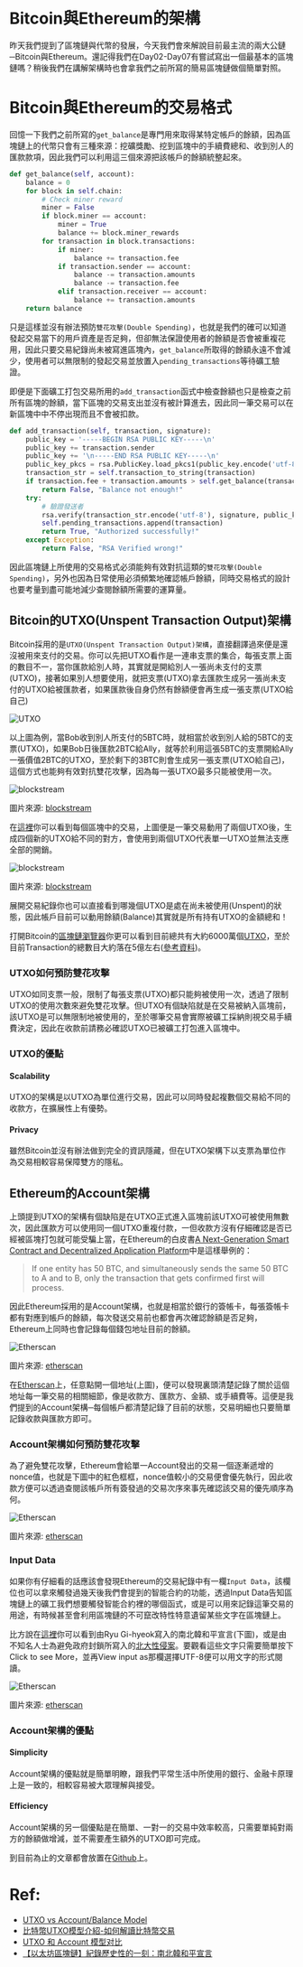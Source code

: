 # Bitcoin與Ethereum的架構

昨天我們提到了區塊鏈與代幣的發展，今天我們會來解說目前最主流的兩大公鏈─Bitcoin與Ethereum。還記得我們在Day02-Day07有嘗試寫出一個最基本的區塊鏈嗎？稍後我們在講解架構時也會拿我們之前所寫的簡易區塊鏈做個簡單對照。

# Bitcoin與Ethereum的交易格式

回憶一下我們之前所寫的`get_balance`是專門用來取得某特定帳戶的餘額，因為區塊鏈上的代幣只會有三種來源：挖礦獎勵、挖到區塊中的手續費總和、收到別人的匯款款項，因此我們可以利用這三個來源把該帳戶的餘額統整起來。

```python
def get_balance(self, account):
    balance = 0
    for block in self.chain:
        # Check miner reward
        miner = False
        if block.miner == account:
            miner = True
            balance += block.miner_rewards
        for transaction in block.transactions:
            if miner:
                balance += transaction.fee
            if transaction.sender == account:
                balance -= transaction.amounts
                balance -= transaction.fee
            elif transaction.receiver == account:
                balance += transaction.amounts
    return balance
```

只是這樣並沒有辦法預防`雙花攻擊(Double Spending)`，也就是我們的確可以知道發起交易當下的用戶資產是否足夠，但卻無法保證使用者的餘額是否會被重複花用，因此只要交易紀錄尚未被寫進區塊內，`get_balance`所取得的餘額永遠不會減少，使用者可以無限制的發起交易並放置入`pending_transactions`等待礦工驗證。

即便是下面礦工打包交易所用的`add_transaction`函式中檢查餘額也只是檢查之前所有區塊的餘額，當下區塊的交易支出並沒有被計算進去，因此同一筆交易可以在新區塊中中不停出現而且不會被扣款。

```python
def add_transaction(self, transaction, signature):
    public_key = '-----BEGIN RSA PUBLIC KEY-----\n'
    public_key += transaction.sender
    public_key += '\n-----END RSA PUBLIC KEY-----\n'
    public_key_pkcs = rsa.PublicKey.load_pkcs1(public_key.encode('utf-8'))
    transaction_str = self.transaction_to_string(transaction)
    if transaction.fee + transaction.amounts > self.get_balance(transaction.sender):
        return False, "Balance not enough!"
    try:
        # 驗證發送者
        rsa.verify(transaction_str.encode('utf-8'), signature, public_key_pkcs)
        self.pending_transactions.append(transaction)
        return True, "Authorized successfully!"
    except Exception:
        return False, "RSA Verified wrong!"
```

因此區塊鏈上所使用的交易格式必須能夠有效對抗這類的`雙花攻擊(Double Spending)`，另外也因為日常使用必須頻繁地確認帳戶餘額，同時交易格式的設計也要考量到盡可能地減少查閱餘額所需要的運算量。

## Bitcoin的UTXO(Unspent Transaction Output)架構

Bitcoin採用的是`UTXO(Unspent Transaction Output)架構`，直接翻譯過來便是還沒被用來支付的交易。你可以先把UTXO看作是一連串支票的集合，每張支票上面的數目不一，當你匯款給別人時，其實就是開給別人一張尚未支付的支票(UTXO)，接著如果別人想要使用，就把支票(UTXO)拿去匯款生成另一張尚未支付的UTXO給被匯款者，如果匯款後自身仍然有餘額便會再生成一張支票(UTXO給自己)

![UTXO](http://www.lkm543.site/it_iron_man/day26_2.JPG)

以上圖為例，當Bob收到別人所支付的5BTC時，就相當於收到別人給的5BTC的支票(UTXO)，如果Bob日後匯款2BTC給Ally，就等於利用這張5BTC的支票開給Ally一張價值2BTC的UTXO，至於剩下的3BTC則會生成另一張支票(UTXO給自己)，這個方式也能夠有效對抗雙花攻擊，因為每一張UTXO最多只能被使用一次。

![blockstream](http://www.lkm543.site/it_iron_man/day26_3.JPG)

圖片來源: [blockstream](https://blockstream.info)

在[這裡](https://blockstream.info)你可以看到每個區塊中的交易，上圖便是一筆交易動用了兩個UTXO後，生成四個新的UTXO給不同的對方，會使用到兩個UTXO代表單一UTXO並無法支應全部的開銷。

![blockstream](http://www.lkm543.site/it_iron_man/day26_4.jpg)

圖片來源: [blockstream](https://blockstream.info)

展開交易紀錄你也可以直接看到哪幾個UTXO是處在尚未被使用(Unspent)的狀態，因此帳戶目前可以動用餘額(Balance)其實就是所有持有UTXO的金額總和！

打開Bitcoin的[區塊鏈瀏覽器](https://www.blockchain.com/explorer)你更可以看到目前總共有大約6000萬個[UTXO](https://utxo-stats.com/)，至於目前Transaction的總數目大約落在5億左右([參考資料](https://www.quandl.com/data/BCHAIN/NTRAT-Bitcoin-Total-Number-of-Transactions))。

### UTXO如何預防雙花攻擊

UTXO如同支票一般，限制了每張支票(UTXO)都只能夠被使用一次，透過了限制UTXO的使用次數來避免雙花攻擊。但UTXO有個缺陷就是在交易被納入區塊前，該UTXO是可以無限制地被使用的，至於哪筆交易會實際被礦工採納則視交易手續費決定，因此在收款前請務必確認UTXO已被礦工打包進入區塊中。

### UTXO的優點

#### Scalability

UTXO的架構是以UTXO為單位進行交易，因此可以同時發起複數個交易給不同的收款方，在擴展性上有優勢。

#### Privacy

雖然Bitcoin並沒有辦法做到完全的資訊隱藏，但在UTXO架構下以支票為單位作為交易相較容易保障雙方的隱私。

## Ethereum的Account架構

上頭提到UTXO的架構有個缺陷是在UTXO正式進入區塊前該UTXO可被使用無數次，因此匯款方可以使用同一個UTXO重複付款，一但收款方沒有仔細確認是否已經被區塊打包就可能受騙上當，在Ethereum的白皮書[A Next-Generation Smart Contract and Decentralized Application Platform](http://blockchainlab.com/pdf/Ethereum_white_paper-a_next_generation_smart_contract_and_decentralized_application_platform-vitalik-buterin.pdf)中是這樣舉例的：

> If one entity has 50 BTC, and simultaneously sends the same 50 BTC to A and to B, only the transaction that gets confirmed first will process. 

因此Ethereum採用的是Account架構，也就是相當於銀行的簽帳卡，每張簽帳卡都有對應到帳戶的餘額，每次發送交易前也都會再次確認餘額是否足夠，Ethereum上同時也會記錄每個錢包地址目前的餘額。

![Etherscan](http://www.lkm543.site/it_iron_man/day26_5.JPG)

圖片來源: [etherscan](https://etherscan.io/address/0xc88f7666330b4b511358b7742dc2a3234710e7b1)

在[Etherscan](https://etherscan.io/)上，任意點開一個地址(上圖)，便可以發現裏頭清楚記錄了關於這個地址每一筆交易的相關細節，像是收款方、匯款方、金額、或手續費等。這便是我們提到的Account架構─每個帳戶都清楚記錄了目前的狀態，交易明細也只要簡單記錄收款與匯款方即可。

### Account架構如何預防雙花攻擊

為了避免雙花攻擊，Ethereum會給單一Account發出的交易一個逐漸遞增的nonce值，也就是下圖中的紅色框框，nonce值較小的交易便會優先執行，因此收款方便可以透過查閱該帳戶所有簽發過的交易次序來事先確認該交易的優先順序為何。

![Etherscan](http://www.lkm543.site/it_iron_man/day26_6.JPG)

圖片來源: [etherscan](https://etherscan.io/tx/0x5b9e49b7d8f1a8709ab8f334691c4152ea395ada213159679ff3292f1dcd3a76)

### Input Data

如果你有仔細看的話應該會發現Ethereum的交易紀錄中有一欄`Input Data`，該欄位也可以拿來觸發過幾天後我們會提到的智能合約的功能，透過Input Data告知區塊鏈上的礦工我們想要觸發智能合約裡的哪個函式，或是可以用來記錄這筆交易的用途，有時候甚至會利用區塊鏈的不可竄改特性特意遺留某些文字在區塊鏈上。

比方說在[這裡](https://etherscan.io/tx/0xf56d81301da93f71368ad7f8d605648d77be6edb13e8875cf3e5906f38d1b548)你可以看到由Ryu Gi-hyeok寫入的南北韓和平宣言(下圖)，或是由不知名人士為避免政府封鎖所寫入的[北大性侵案](https://etherscan.io/tx/0x2d6a7b0f6adeff38423d4c62cd8b6ccb708ddad85da5d3d06756ad4d8a04a6a2)。要觀看這些文字只需要簡單按下Click to see More，並再View input as那欄選擇UTF-8便可以用文字的形式閱讀。

![Etherscan](http://www.lkm543.site/it_iron_man/day26_7.JPG)

圖片來源: [etherscan](https://etherscan.io/tx/0xf56d81301da93f71368ad7f8d605648d77be6edb13e8875cf3e5906f38d1b548)

### Account架構的優點

#### Simplicity

Account架構的優點就是簡單明瞭，跟我們平常生活中所使用的銀行、金融卡原理上是一致的，相較容易被大眾理解與接受。

#### Efficiency

Account架構的另一個優點是在簡單、一對一的交易中效率較高，只需要單純對兩方的餘額做增減，並不需要產生額外的UTXO即可完成。

到目前為止的文章都會放置在[Github](https://github.com/lkm543/it_iron_man_2019)上。

# Ref:
-  [UTXO vs Account/Balance Model](https://medium.com/@sunflora98/utxo-vs-account-balance-model-5e6470f4e0cf)
- [比特幣UTXO模型介紹-如何解讀比特幣交易](https://steemit.com/cn-cryptocurrency/@antonsteemit/utxo)
- [UTXO 和 Account 模型对比](https://zhuanlan.zhihu.com/p/57272282)
- [【以太坊區塊鏈】紀錄歷史性的一刻：南北韓和平宣言](https://www.blocktempo.com/historic-korean-peace-declaration-recorded-on-ethereum-blockchain/)

